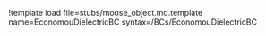 !template load file=stubs/moose_object.md.template name=EconomouDielectricBC syntax=/BCs/EconomouDielectricBC
